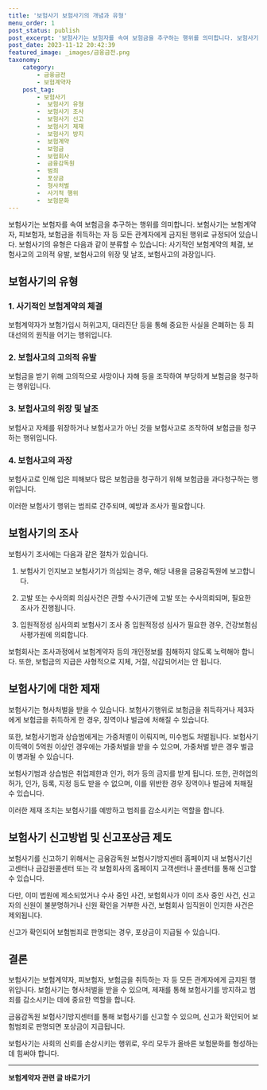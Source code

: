 ```yaml
---
title: '보험사기 보험사기의 개념과 유형'
menu_order: 1
post_status: publish
post_excerpt: '보험사기는 보험자를 속여 보험금을 추구하는 행위를 의미합니다. 보험사기는 보험계약자, 피보험자, 보험금을 취득하는 자 등 모든 관계자에게 금지된 행위로 규정되어 있습니다. 보험사기의 유형은 다음과 같이 분류할 수 있습니다  사기적인 보험계약의 체결, 보험사고의 고의적 유발, 보험사고의 위장 및 날조, 보험사고의 과장입니다.'
post_date: 2023-11-12 20:42:39
featured_image: _images/금융금전.png
taxonomy:
    category:
        - 금융금전
        - 보험계약자
    post_tag:
        - 보험사기
        -  보험사기 유형
        -  보험사기 조사
        -  보험사기 신고
        -  보험사기 제재
        -  보험사기 방지
        -  보험계약
        -  보험금
        -  보험회사
        -  금융감독원
        -  범죄
        -  포상금
        -  형사처벌
        -  사기적 행위
        -  보험문화
---
```



보험사기는 보험자를 속여 보험금을 추구하는 행위를 의미합니다. 보험사기는 보험계약자, 피보험자, 보험금을 취득하는 자 등 모든 관계자에게 금지된 행위로 규정되어 있습니다. 보험사기의 유형은 다음과 같이 분류할 수 있습니다: 사기적인 보험계약의 체결, 보험사고의 고의적 유발, 보험사고의 위장 및 날조, 보험사고의 과장입니다.

## 보험사기의 유형

### 1. 사기적인 보험계약의 체결
보험계약자가 보험가입시 허위고지, 대리진단 등을 통해 중요한 사실을 은폐하는 등 최대선의의 원칙을 어기는 행위입니다.

### 2. 보험사고의 고의적 유발
보험금을 받기 위해 고의적으로 사망이나 자해 등을 조작하여 부당하게 보험금을 청구하는 행위입니다.

### 3. 보험사고의 위장 및 날조
보험사고 자체를 위장하거나 보험사고가 아닌 것을 보험사고로 조작하여 보험금을 청구하는 행위입니다.

### 4. 보험사고의 과장
보험사고로 인해 입은 피해보다 많은 보험금을 청구하기 위해 보험금을 과다청구하는 행위입니다.

이러한 보험사기 행위는 범죄로 간주되며, 예방과 조사가 필요합니다.

## 보험사기의 조사

보험사기 조사에는 다음과 같은 절차가 있습니다.

1. 보험사기 인지보고
보험사기가 의심되는 경우, 해당 내용을 금융감독원에 보고합니다.

2. 고발 또는 수사의뢰
의심사건은 관할 수사기관에 고발 또는 수사의뢰되며, 필요한 조사가 진행됩니다.

3. 입원적정성 심사의뢰
보험사기 조사 중 입원적정성 심사가 필요한 경우, 건강보험심사평가원에 의뢰합니다.

보험회사는 조사과정에서 보험계약자 등의 개인정보를 침해하지 않도록 노력해야 합니다. 또한, 보험금의 지급은 사형적으로 지체, 거절, 삭감되어서는 안 됩니다.

## 보험사기에 대한 제재

보험사기는 형사처벌을 받을 수 있습니다. 보험사기행위로 보험금을 취득하거나 제3자에게 보험금을 취득하게 한 경우, 징역이나 벌금에 처해질 수 있습니다.

또한, 보험사기범과 상습범에게는 가중처벌이 이뤄지며, 미수범도 처벌됩니다. 보험사기이득액이 5억원 이상인 경우에는 가중처벌을 받을 수 있으며, 가중처벌 받은 경우 벌금이 병과될 수 있습니다.

보험사기범과 상습범은 취업제한과 인가, 허가 등의 금지를 받게 됩니다. 또한, 관허업의 허가, 인가, 등록, 지정 등도 받을 수 없으며, 이를 위반한 경우 징역이나 벌금에 처해질 수 있습니다.

이러한 제재 조치는 보험사기를 예방하고 범죄를 감소시키는 역할을 합니다.

## 보험사기 신고방법 및 신고포상금 제도

보험사기를 신고하기 위해서는 금융감독원 보험사기방지센터 홈페이지 내 보험사기신고센터나 금감원콜센터 또는 각 보험회사의 홈페이지 고객센터나 콜센터를 통해 신고할 수 있습니다.

다만, 이미 법원에 제소되었거나 수사 중인 사건, 보험회사가 이미 조사 중인 사건, 신고자의 신원이 불분명하거나 신원 확인을 거부한 사건, 보험회사 임직원이 인지한 사건은 제외됩니다.

신고가 확인되어 보험범죄로 판명되는 경우, 포상금이 지급될 수 있습니다.

## 결론

보험사기는 보험계약자, 피보험자, 보험금을 취득하는 자 등 모든 관계자에게 금지된 행위입니다. 보험사기는 형사처벌을 받을 수 있으며, 제재를 통해 보험사기를 방지하고 범죄를 감소시키는 데에 중요한 역할을 합니다.

금융감독원 보험사기방지센터를 통해 보험사기를 신고할 수 있으며, 신고가 확인되어 보험범죄로 판명되면 포상금이 지급됩니다.

보험사기는 사회의 신뢰를 손상시키는 행위로, 우리 모두가 올바른 보험문화를 형성하는 데 힘써야 합니다.
<!-- wp:separator -->
<hr class="wp-block-separator has-alpha-channel-opacity"/>
<!-- /wp:separator -->

<!-- wp:group {"backgroundColor":"base","layout":{"type":"constrained"}} -->
<div class="wp-block-group has-base-background-color has-background"><!-- wp:paragraph {"align":"center","fontSize":"medium"} -->
<p class="has-text-align-center has-large-font-size"><strong>보험계약자 관련 글 바로가기</strong></p>
<!-- /wp:paragraph -->


<!-- wp:latest-posts
{"categories":[{"id":13963,"count":19,"description":"","link":"https://uknowlaw.com/category/%eb%b3%b4%ed%97%98%ea%b3%84%ec%95%bd%ec%9e%90/","name":"보험계약자","slug":"보험계약자","taxonomy":"category","parent":0,"meta":[],"_links":{"self":[{"href":"https://uknowlaw.com/wp-json/wp/v2/categories/13963"}],"collection":[{"href":"https://uknowlaw.com/wp-json/wp/v2/categories"}],"about":[{"href":"https://uknowlaw.com/wp-json/wp/v2/taxonomies/category"}],"wp:post_type":[{"href":"https://uknowlaw.com/wp-json/wp/v2/posts?categories=13963"}],"curies":[{"name":"wp","href":"https://api.w.org/{rel}","templated":true}]}}],"postsToShow":100,"excerptLength":28,"postLayout":"grid","columns":2,"featuredImageAlign":"left","featuredImageSizeSlug":"large","fontSize":"small"} /--></div>
<!-- /wp:group -->